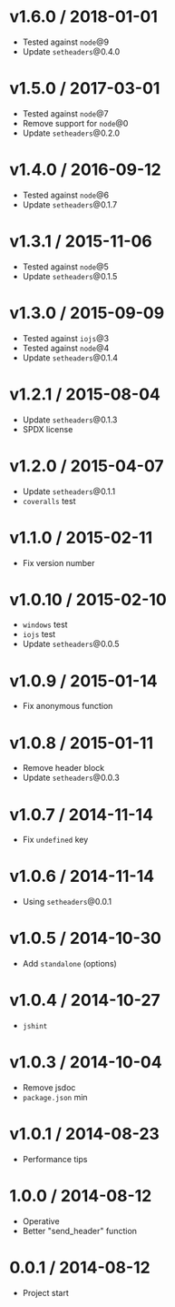 v1.6.0 / 2018-01-01
==================

  * Tested against `node`@9
  * Update `setheaders`@0.4.0

v1.5.0 / 2017-03-01
==================

  * Tested against `node`@7
  * Remove support for `node`@0
  * Update `setheaders`@0.2.0

v1.4.0 / 2016-09-12
==================

  * Tested against `node`@6
  * Update `setheaders`@0.1.7

v1.3.1 / 2015-11-06
==================

  * Tested against `node`@5
  * Update `setheaders`@0.1.5

v1.3.0 / 2015-09-09
==================

  * Tested against `iojs`@3
  * Tested against `node`@4
  * Update `setheaders`@0.1.4

v1.2.1 / 2015-08-04
==================

  * Update `setheaders`@0.1.3
  * SPDX license

v1.2.0 / 2015-04-07
==================

  * Update `setheaders`@0.1.1
  * `coveralls` test

v1.1.0 / 2015-02-11
==================

  * Fix version number

v1.0.10 / 2015-02-10
==================

  * `windows` test
  * `iojs` test
  * Update `setheaders`@0.0.5

v1.0.9 / 2015-01-14
==================

  * Fix anonymous function

v1.0.8 / 2015-01-11
==================

  * Remove header block
  * Update `setheaders`@0.0.3

v1.0.7 / 2014-11-14
==================

  * Fix `undefined` key

v1.0.6 / 2014-11-14
==================

  * Using `setheaders`@0.0.1

v1.0.5 / 2014-10-30
==================

  * Add `standalone` (options)

v1.0.4 / 2014-10-27
==================

  * `jshint`

v1.0.3 / 2014-10-04
==================

  * Remove jsdoc
  * `package.json` min

v1.0.1 / 2014-08-23
==================

  * Performance tips

1.0.0 / 2014-08-12
==================

  * Operative
  * Better "send_header" function

0.0.1 / 2014-08-12
==================

  * Project start
